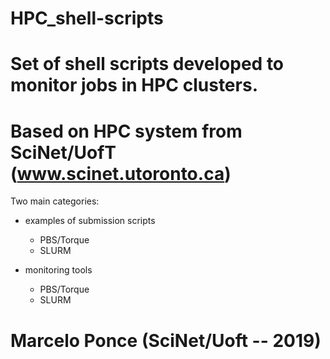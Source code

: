 # HPC_shell-scripts

# Set of shell scripts developed to monitor jobs in HPC clusters.
# Based on HPC system from SciNet/UofT (www.scinet.utoronto.ca)

Two main categories:

* examples of submission scripts
	- PBS/Torque
	- SLURM

* monitoring tools
	- PBS/Torque
	- SLURM


# Marcelo Ponce (SciNet/Uoft -- 2019)
